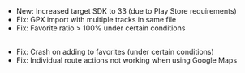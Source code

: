 ##
- New: Increased target SDK to 33 (due to Play Store requirements)
- Fix: GPX import with multiple tracks in same file
- Fix: Favorite ratio > 100% under certain conditions

##
- Fix: Crash on adding to favorites (under certain conditions)
- Fix: Individual route actions not working when using Google Maps
